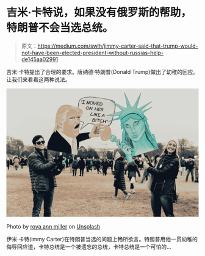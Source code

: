 # 吉米·卡特说，如果没有俄罗斯的帮助，特朗普不会当选总统。

> 原文：<https://medium.com/swlh/jimmy-carter-said-that-trump-would-not-have-been-elected-president-without-russias-help-de145aa02991>

吉米·卡特提出了合理的要求。唐纳德·特朗普(Donald Trump)做出了幼稚的回应。让我们来看看这两种说法。

![](img/f89acdaf823a1a4f3ac02f7a2d618714.png)

Photo by [roya ann miller](https://unsplash.com/@royaannmiller?utm_source=medium&utm_medium=referral) on [Unsplash](https://unsplash.com?utm_source=medium&utm_medium=referral)

伊米·卡特(immy Carter)在特朗普当选的问题上畅所欲言。特朗普用他一贯幼稚的侮辱回应道，卡特总统是一个被遗忘的总统，卡特总统是一个可怕的…